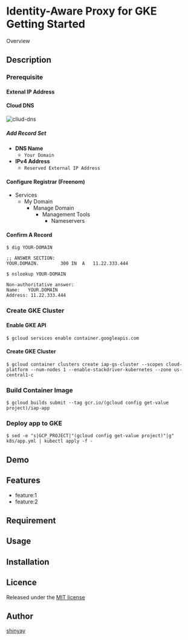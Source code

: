 # Identity-Aware Proxy for GKE Getting Started

Overview

## Description
### Prerequisite
#### Extenal IP Address

#### Cloud DNS

![cliud-dns](https://user-images.githubusercontent.com/3072734/99962127-f616bf00-2dd2-11eb-89de-67c7b4be2dc1.png)

##### Add Record Set
- **DNS Name**
  - `Your Domain`
- **IPv4 Address**
  - `Reserved External IP Address`

#### Configure Registrar (Freenom)
- Services
  - My Domain
    - Manage Domain
      - Management Tools
        - Nameservers

#### Confirm A Record
```
$ dig YOUR-DOMAIN

;; ANSWER SECTION:
YOUR.DOMAIN.		300	IN	A	11.22.333.444
```

```
$ nslookup YOUR-DOMAIN

Non-authoritative answer:
Name:	YOUR.DOMAIN
Address: 11.22.333.444
```

### Create GKE Cluster
#### Enable GKE API
```
$ gcloud services enable container.googleapis.com
```


#### Create GKE Cluster
```
$ gcloud container clusters create iap-gs-cluster --scopes cloud-platform --num-nodes 1 --enable-stackdriver-kubernetes --zone us-central1-c
```

### Build Container Image
```
$ gcloud builds submit --tag gcr.io/(gcloud config get-value project)/iap-app
```

### Deploy app to GKE
```
$ sed -e "s|GCP_PROJECT|"(gcloud config get-value project)"|g" k8s/app.yml | kubectl apply -f -
```

## Demo

## Features

- feature:1
- feature:2

## Requirement

## Usage

## Installation

## Licence

Released under the [MIT license](https://gist.githubusercontent.com/shinyay/56e54ee4c0e22db8211e05e70a63247e/raw/34c6fdd50d54aa8e23560c296424aeb61599aa71/LICENSE)

## Author

[shinyay](https://github.com/shinyay)
